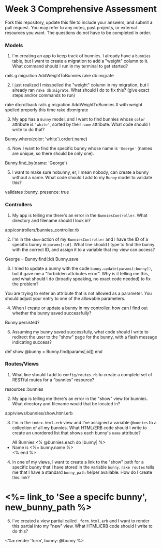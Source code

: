 # Week 3 Comprehensive Assessment

Fork this repository, update this file to include your answers, and submit a pull request. You may refer to any notes, past projects, or external resources you want. The questions do not have to be completed in order.

### Models

1. I'm creating an app to keep track of bunnies. I already have a `bunnies` table, but I want to create a migration to add a "weight" column to it. What command should I run in my terminal to get started?

rails g migration AddWeightToBunnies
rake db:migrate


2. I just realized I misspelled the "weight" column in my migration, but I already ran `rake db:migrate`. What should I do to fix this? (give exact steps and/or commands to run)

rake db:rollback
rails g migration AddWeightToBunnies # with weight spelled properly this time
rake db:migrate


3. My app has a `Bunny` model, and I want to find bunnies whose `color` attribute is `'white'`, sorted by their `name` attribute. What code should I write to do that?

Bunny.where(color: 'white').order(:name)


4. Now I want to find the specific bunny whose name is `'George'` (names are unique, so there should be only one).

Bunny.find_by(name: 'George')


5. I want to make sure nobunny, er, I mean nobody, can create a bunny without a name. What code should I add to my `Bunny` model to validate this?

validates :bunny, presence: true


### Controllers

1. My app is telling me there's an error in the `BunniesController`. What directory and filename should I look in?

app/controllers/bunnies_controller.rb


2. I'm in the `show` action of my `BunniesController` and I have the ID of a specific bunny in `params[:id]`. What line should I type to find the bunny with the correct ID, and assign it to a variable that my view can access?

George = Bunny.find(:id)
Bunny.save

3. I tried to update a bunny with the code `bunny.update(params[:bunny])`, but it gave me a "forbidden attributes error". Why is it telling me this, and what should I do (broadly speaking, no exact code needed) to fix the problem?

You are trying to enter an attribute that is not allowed as a parameter. You should adjust your entry to one of the allowable parameters.


4. When I create or update a bunny in my controller, how can I find out whether the bunny saved successfully?

Bunny.persisted?


5. Assuming my bunny saved successfully, what code should I write to redirect the user to the "show" page for the bunny, with a flash message indicating success?

  def show
    @bunny = Bunny.find(params[:id])
  end

### Routes/Views

1. What line should I add to `config/routes.rb` to create a complete set of RESTful routes for a "bunnies" resource?

resources :bunnies


2. My app is telling me there's an error in the "show" view for bunnies. What directory and filename would that be located in?

app/views/bunnies/show.html.erb

3. I'm in the `index.html.erb` view and I've assigned a variable `@bunnies` to a collection of all my bunnies. What HTML/ERB code should I write to create an unordered list that shows each bunny's `name` attribute?

<ul> All Bunnies
<% @bunnies.each do |bunny| %>
<li>Name is <%= bunny.name %></li>
<% end %>
</ul>


4. In one of my views, I want to create a link to the "show" path for a specific bunny that I have stored in the variable `bunny`. `rake routes` tells me that I have a standard `bunny_path` helper available. How do I create this link?

<h1> <%= link_to 'See a specifc bunny', new_bunny_path %> </h1>


5. I've created a view partial called `_form.html.erb` and I want to render this partial into my "new" view. What HTML/ERB code should I write to do this?

<%= render 'form', bunny: @bunny %>



